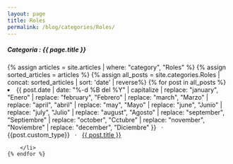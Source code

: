 ```yaml
---
layout: page
title: Roles
permalink: /blog/categories/Roles/
---
```


<h5> Categoria : {{ page.title }} </h5>

<div class="card card-categories-list">
    {% assign articles = site.articles | where: "category", "Roles" %}
    {% assign sorted_articles = articles %}
    {% assign all_posts = site.categories.Roles | concat: sorted_articles | sort: 'date' | reverse%}
    {% for post in all_posts %}
        <li class="category-posts">
            <span>
                {{ post.date | date: "%-d %B del %Y" | capitalize |
                    replace: "january", "Enero" | replace: "february", "Febrero" | replace: "march", "Marzo" |
                    replace: "april", "abril" | replace: "may", "Mayo" | replace: "june", "Junio" | replace: "july",
                    "Julio" | replace: "august", "Agosto" | replace: "september", "Septiembre" | replace: "october", "Cctubre" |
                    replace: "november", "Noviembre" | replace: "december", "Diciembre" }}
            </span> &nbsp; · &nbsp;
            <span class="post-type">{{post.custom_type}}</span> &nbsp; · &nbsp;
            <a href="{{ post.url }}">{{ post.title }}</a>
            
        </li>
    {% endfor %}
</div>
